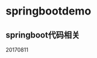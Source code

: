 # springbootdemo
springboot代码相关  
-------------------------------------------------------------------------------
20170811
